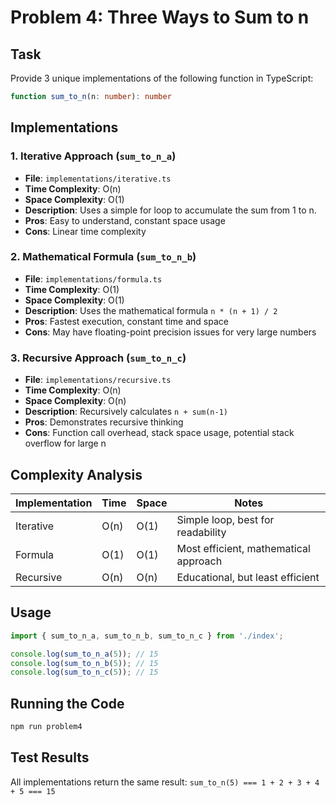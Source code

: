 # Problem 4: Three Ways to Sum to n

## Task
Provide 3 unique implementations of the following function in TypeScript:
```typescript
function sum_to_n(n: number): number
```

## Implementations

### 1. Iterative Approach (`sum_to_n_a`)
- **File**: `implementations/iterative.ts`
- **Time Complexity**: O(n)
- **Space Complexity**: O(1)
- **Description**: Uses a simple for loop to accumulate the sum from 1 to n.
- **Pros**: Easy to understand, constant space usage
- **Cons**: Linear time complexity

### 2. Mathematical Formula (`sum_to_n_b`)
- **File**: `implementations/formula.ts`
- **Time Complexity**: O(1)
- **Space Complexity**: O(1)
- **Description**: Uses the mathematical formula `n * (n + 1) / 2`
- **Pros**: Fastest execution, constant time and space
- **Cons**: May have floating-point precision issues for very large numbers

### 3. Recursive Approach (`sum_to_n_c`)
- **File**: `implementations/recursive.ts`
- **Time Complexity**: O(n)
- **Space Complexity**: O(n)
- **Description**: Recursively calculates `n + sum(n-1)`
- **Pros**: Demonstrates recursive thinking
- **Cons**: Function call overhead, stack space usage, potential stack overflow for large n

## Complexity Analysis

| Implementation | Time | Space | Notes |
|---------------|------|-------|--------|
| Iterative | O(n) | O(1) | Simple loop, best for readability |
| Formula | O(1) | O(1) | Most efficient, mathematical approach |
| Recursive | O(n) | O(n) | Educational, but least efficient |

## Usage

```typescript
import { sum_to_n_a, sum_to_n_b, sum_to_n_c } from './index';

console.log(sum_to_n_a(5)); // 15
console.log(sum_to_n_b(5)); // 15
console.log(sum_to_n_c(5)); // 15
```

## Running the Code

```bash
npm run problem4
```

## Test Results
All implementations return the same result: `sum_to_n(5) === 1 + 2 + 3 + 4 + 5 === 15`